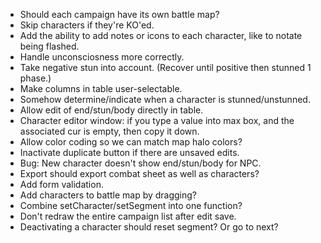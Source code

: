 * Should each campaign have its own battle map?
* Skip characters if they're KO'ed.
* Add the ability to add notes or icons to each character, like to notate being flashed.
* Handle unconsciosness more correctly.
* Take negative stun into account. (Recover until positive then stunned 1 phase.)
* Make columns in table user-selectable.
* Somehow determine/indicate when a character is stunned/unstunned.
* Allow edit of end/stun/body directly in table.
* Character editor window: if you type a value into max box, and the associated cur is empty, then copy it down.
* Allow color coding so we can match map halo colors?
* Inactivate duplicate button if there are unsaved edits.
* Bug: New character doesn't show end/stun/body for NPC.
* Export should export combat sheet as well as characters?
* Add form validation.
* Add characters to battle map by dragging?
* Combine setCharacter/setSegment into one function?
* Don't redraw the entire campaign list after edit save.
* Deactivating a character should reset segment? Or go to next?
